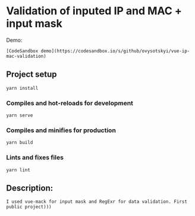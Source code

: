 # Validation of inputed IP and MAC + input mask

Demo:
```
[CodeSandbox demo](https://codesandbox.io/s/github/ovysotskyi/vue-ip-mac-validation)
```

## Project setup

```
yarn install
```

### Compiles and hot-reloads for development

```
yarn serve
```

### Compiles and minifies for production

```
yarn build
```

### Lints and fixes files

```
yarn lint
```

## Description:

```
I used vue-mack for input mask and RegExr for data validation. First public project)))

```
